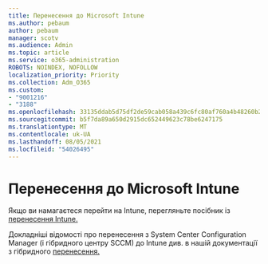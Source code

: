 ```yaml
---
title: Перенесення до Microsoft Intune
ms.author: pebaum
author: pebaum
manager: scotv
ms.audience: Admin
ms.topic: article
ms.service: o365-administration
ROBOTS: NOINDEX, NOFOLLOW
localization_priority: Priority
ms.collection: Adm_O365
ms.custom:
- "9001216"
- "3188"
ms.openlocfilehash: 33135ddab5d75df2de59cab058a439c6fc80af760a4b48260b2c67cda8c1af99
ms.sourcegitcommit: b5f7da89a650d2915dc652449623c78be6247175
ms.translationtype: MT
ms.contentlocale: uk-UA
ms.lasthandoff: 08/05/2021
ms.locfileid: "54026495"
---
```

# <a name="migrating-to-microsoft-intune"></a>Перенесення до Microsoft Intune

Якщо ви намагаєтеся перейти на Intune, перегляньте посібник із [перенесення Intune.](https://docs.microsoft.com/intune/fundamentals/migration-guide)

Докладніші відомості про перенесення з System Center Configuration Manager (і гібридного центру SCCM) до Intune див. в нашій документації з гібридного [перенесення.](https://docs.microsoft.com/sccm/mdm/deploy-use/migrate-hybridmdm-to-intunesa) 